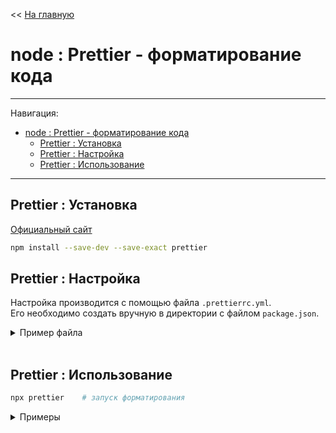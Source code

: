 << [На главную](../README.md)

# node : Prettier - форматирование кода

---

Навигация:

- [node : Prettier - форматирование кода](#node--prettier---форматирование-кода)
  - [Prettier : Установка](#prettier--установка)
  - [Prettier : Настройка](#prettier--настройка)
  - [Prettier : Использование](#prettier--использование)

---

## Prettier : Установка

[Официальный сайт](https://prettier.io/)

```bash
npm install --save-dev --save-exact prettier
```

## Prettier : Настройка

Настройка производится с помощью файла `.prettierrc.yml`.<br>
Его необходимо создать вручную в директории с файлом `package.json`.

<details>
<summary>Пример файла</summary>

```yml
trailingComma: "es5"
tabWidth: 4
semi: false
singleQuote: true
```

</details><br>

## Prettier : Использование

```bash
npx prettier    # запуск форматирования
```

<details>
<summary>Примеры</summary>

```bash
npx prettier --write .        # отформатировать все файлы
npx prettier --write <file>   # отформатировать файл
npx prettier --write <dir>    # отформатировать все файлы в директории

npx prettier --check .        # проверить форматирование всех файлов
npx prettier --check <file>   # проверить форматирование файлы
npx prettier --check <dir>    # проверить форматирование всех файлов в директории
```

</details><br>
